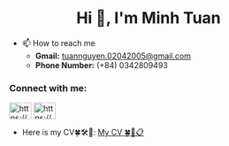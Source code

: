 <h1 align="center">Hi 👋, I'm Minh Tuan</h1>

- 📫 How to reach me 
    - **Gmail:** tuannguyen.02042005@gmail.com
    - **Phone Number:** (+84) 0342809493

<h3 align="left">Connect with me:</h3>
<p align="left">
<a href="https://www.linkedin.com/in/minhtuan2405dev/" target="blank"><img align="center" src="https://raw.githubusercontent.com/rahuldkjain/github-profile-readme-generator/master/src/images/icons/Social/linked-in-alt.svg" alt="https://www.linkedin.com/in/minhtuan2405dev/" height="30" width="40" /></a>
<a href="https://www.facebook.com/mnhtn245/" target="blank"><img align="center" src="https://raw.githubusercontent.com/rahuldkjain/github-profile-readme-generator/master/src/images/icons/Social/facebook.svg" alt="https://www.facebook.com/profile.php?id=100051197601834" height="30" width="40" /></a>
</p>

- Here is my CV🍀🛠️🌵:
<a href="https://mycv-mnhtn.vercel.app/">My CV 🍀🌵📋</a>
